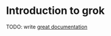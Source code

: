 # Introduction to grok

TODO: write [great documentation](http://jacobian.org/writing/what-to-write/)
